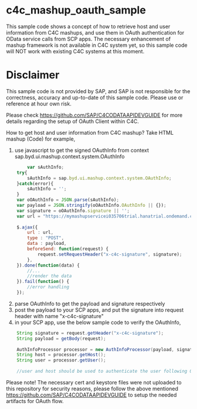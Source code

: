 # c4c_mashup_oauth_sample
This sample code shows a concept of how to retrieve host and user information from C4C mashups, and use them in OAuth authentication for OData service calls from SCP apps.
The necessary enhancement of mashup framework is not available in C4C system yet, so this sample code will NOT work with existing C4C systems at this moment.

# Disclaimer
This sample code is not provided by SAP, and SAP is not responsible for the correctness, accuracy and up-to-date of this sample code. Please use or reference at hour own risk.


Please check https://github.com/SAP/C4CODATAAPIDEVGUIDE for more details regarding the setup of OAuth Client within C4C.


How to get host and user information from C4C mashup?
Take HTML mashup (Code) for example, 

1. use javascript to get the signed OAuthInfo from context sap.byd.ui.mashup.context.system.OAuthInfo
```javascript
        var sAuthInfo;
	try{
		sAuthInfo = sap.byd.ui.mashup.context.system.OAuthInfo;
	}catch(error){
		sAuthInfo = '';
	}
	var oOAuthInfo = JSON.parse(sAuthInfo);
	var payload = JSON.stringify(oOAuthInfo.OAuthInfo || {});			
	var signature = oOAuthInfo.signature || '';
	var url = "https://mymashupservicei035706trial.hanatrial.ondemand.com/MyMashupService/MyMashupServiceServlet";
			
	$.ajax({
		url : url,
		type : "POST",
		data : payload,
		beforeSend: function(request) {
		    request.setRequestHeader("x-c4c-signature", signature);
		},
	}).done(function(data) {
		//...
		//render the data
	}).fail(function() {
		//error handling
	}); 
```


2. parse OAuthInfo to get the payload and signature respectively
3. post the payload to your SCP apps, and put the signature into request header with name "x-c4c-signature"
4. in your SCP app, use the below sample code to verify the OAuthInfo,
```java
	String signature = request.getHeader("x-c4c-signature");
	String payload = getBody(request);
		
	AuthInfoProcessor processor = new AuthInfoProcessor(payload, signature);
	String host = processor.getHost();
	String user = processor.getUser();
	
	//user and host should be used to authenticate the user following OAuth flow
```


Please note!
The necessary cert and keystore files were not uploaded to this repository for security reasons, please follow the above mentioned  https://github.com/SAP/C4CODATAAPIDEVGUIDE to setup the needed artifacts for OAuth flow.
